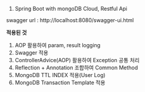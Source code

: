 1. Spring Boot with mongoDB Cloud, Restful Api

swagger url : http://localhost:8080/swagger-ui.html

**적용된 것**
 1. AOP 활용하여 param, result logging
 2. Swagger 적용
 3. ControllerAdvice(AOP) 활용하여 Exception 공통 처리
 4. Reflection + Annotation 조합하여 Common Method
 5. MongoDB TTL INDEX 적용(User Log)
 6. MongoDB Transaction Template 적용